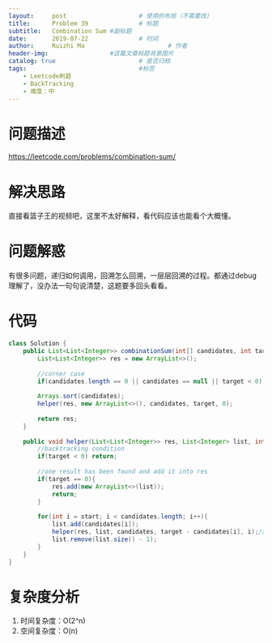 ```yaml
---
layout:     post   				    # 使用的布局（不需要改）
title:      Problem 39				# 标题 
subtitle:   Combination Sum #副标题
date:       2019-07-22				# 时间
author:     Ruizhi Ma 						# 作者
header-img:              	#这篇文章标题背景图片
catalog: true 						# 是否归档
tags:								#标签
    - Leetcode刷题
    - BackTracking
    - 难度：中
---
```

# 问题描述
https://leetcode.com/problems/combination-sum/

# 解决思路
直接看篮子王的视频吧，这里不太好解释，看代码应该也能看个大概懂。

# 问题解惑
有很多问题，递归如何调用，回溯怎么回溯，一层层回溯的过程。都通过debug理解了，没办法一句句说清楚，这题要多回头看看。

# 代码
```java
class Solution {
    public List<List<Integer>> combinationSum(int[] candidates, int target) {
        List<List<Integer>> res = new ArrayList<>();
        
        //corner case
        if(candidates.length == 0 || candidates == null || target < 0) return res;
        
        Arrays.sort(candidates);
        helper(res, new ArrayList<>(), candidates, target, 0);
        
        return res;
    }
    
    public void helper(List<List<Integer>> res, List<Integer> list, int[] candidates, int target, int start){
        //backtracking condition
        if(target < 0) return;
        
        //one result has been found and add it into res
        if(target == 0){
            res.add(new ArrayList<>(list));
            return;
        }
        
        for(int i = start; i < candidates.length; i++){
            list.add(candidates[i]);
            helper(res, list, candidates, target - candidates[i], i);//recursive function
            list.remove(list.size() - 1);
        }
    }
}
```

# 复杂度分析
1. 时间复杂度：O(2^n)
2. 空间复杂度：O(n)
